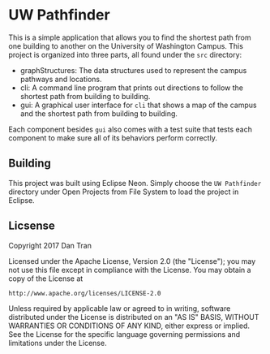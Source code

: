 # UW Pathfinder

This is a simple application that allows you to find the shortest path from one building to another on the University of Washington Campus. This project is organized into three parts, all found under the `src` directory:

* graphStructures: The data structures used to represent the campus pathways and locations.
* cli: A command line program that prints out directions to follow the shortest path from building to building.
* gui: A graphical user interface for `cli` that shows a map of the campus and the shortest path from building to building.

Each component besides `gui` also comes with a test suite that tests each component to make sure all of its behaviors perform correctly.

## Building

This project was built using Eclipse Neon.  Simply choose the `UW Pathfinder` directory under Open Projects from File System to load the project in Eclipse.

## Licsense

Copyright 2017 Dan Tran

Licensed under the Apache License, Version 2.0 (the "License");
you may not use this file except in compliance with the License.
You may obtain a copy of the License at

    http://www.apache.org/licenses/LICENSE-2.0

Unless required by applicable law or agreed to in writing, software
distributed under the License is distributed on an "AS IS" BASIS,
WITHOUT WARRANTIES OR CONDITIONS OF ANY KIND, either express or implied.
See the License for the specific language governing permissions and
limitations under the License.